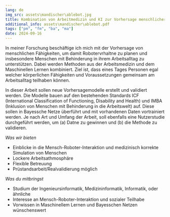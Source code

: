 ```yaml
---
lang: de
img_src: assets\mandischer\ablebot.jpg
title: Kombination von Arbeitmedizin und KI zur Vorhersage menschlicher Fähigkeiten
additional_info: assets\mandischer\ablebot.pdf
tags: ["pm", "fm", "ba", "ma"]
date: 2024-09-16
---
```


In meiner Forschung beschäftige ich mich mit der Vorhersage von menschlichen Fähigkeiten, um damit Robotervrhaltne zu planen und insbesondere Menschen mit Behinderung in ihrem Arbeitsalltag zu unterstützen. Dabei werden Methoden aus der Arbeitsmedizin und dem Maschinellen Lernen kombiniert. Ziel ist, dass eines Tages Personen egal welcher körperlichen Fähigkeiten und Voraussetzungen gemeinsam am Arbeitsalltag teilhaben können.

In dieser Arbeit sollen neue Vorhersagemodelle erstellt und validiert werden. Die Modelle bauen auf den bestehenden Standards ICF (International Classification of Functioning, Disability and Health) und IMBA (Inklusion von Menschen mit Behinderung in die Arbeitswelt) auf. Diese sollen in Bayessche Netze überführt und mit vorhandenen Daten vortrainiert werden. Je nach Art und Umfang der Arbeit, soll ebenfalls eine Nutzerstudie durchgeführt werden, um (a) Datne zu gewinnen und (b) die Methode zu validieren.


*Was wir bieten*
- Einblicke in die Mensch-Roboter-Interaktion und medizinisch korrekte Simulation von Menschen
- Lockere Arbeitsathmosphäre
- Flexible Betreuung
- Prüstandsarbeit/Realvalidierung möglich

*Was du mitbringst*
- Studium der Ingenieursinformatik, Medizininformatik, Informatik, oder ähnliche
- Interesse an Mensch-Roboter-Interaktion und sozialer Teilhabe
- Vorwissen in Maschinellem Lernen und Bayesschen Netzen wünschenswert
